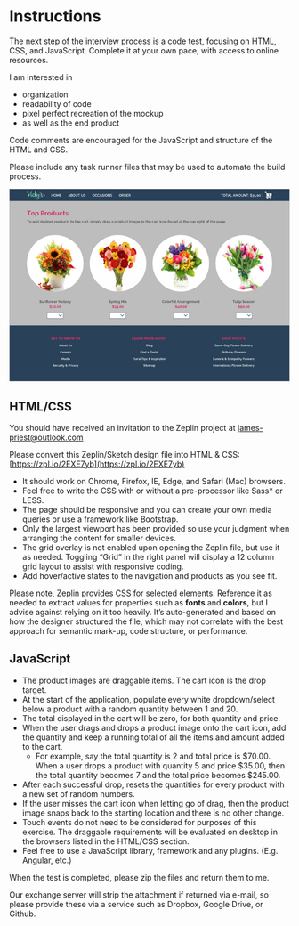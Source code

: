 # Instructions

The next step of the interview process is a code test, focusing on HTML, CSS, and JavaScript. Complete it at your own pace, with access to online resources.

I am interested in

- organization
- readability of code
- pixel perfect recreation of the mockup
- as well as the end product

Code comments are encouraged for the JavaScript and structure of the HTML and CSS.

Please include any task runner files that may be used to automate the build process.

![screenshot](screenshot.jpg)

## HTML/CSS

You should have received an invitation to the Zeplin project at james-priest@outlook.com

Please convert this Zeplin/Sketch design file into HTML & CSS:
[https://zpl.io/2EXE7yb](https://zpl.io/2EXE7yb)

- It should work on Chrome, Firefox, IE, Edge, and Safari (Mac) browsers.
- Feel free to write the CSS with or without a pre-processor like Sass* or LESS.
- The page should be responsive and you can create your own media queries or use a framework like Bootstrap.
- Only the largest viewport has been provided so use your judgment when arranging the content for smaller devices.
- The grid overlay is not enabled upon opening the Zeplin file, but use it as needed. Toggling “Grid” in the right panel will display a 12 column grid layout to assist with responsive coding.
- Add hover/active states to the navigation and products as you see fit.

Please note, Zeplin provides CSS for selected elements. Reference it as needed to extract values for properties such as **fonts** and **colors**, but I advise against relying on it too heavily. It’s auto-generated and based on how the designer structured the file, which may not correlate with the best approach for semantic mark-up, code structure, or performance.

## JavaScript

- The product images are draggable items.  The cart icon is the drop target.
- At the start of the application, populate every white dropdown/select below a product with a random quantity between 1 and 20.
- The total displayed in the cart will be zero, for both quantity and price.
- When the user drags and drops a product image onto the cart icon, add the quantity and keep a running total of all the items and amount added to the cart.
  - For example, say the total quantity is 2 and total price is $70.00. When a user drops a product with quantity 5 and price $35.00, then the total quantity becomes 7 and the total price becomes $245.00.
- After each successful drop, resets the quantities for every product with a new set of random numbers.
- If the user misses the cart icon when letting go of drag, then the product image snaps back to the starting location and there is no other change.
- Touch events do not need to be considered for purposes of this exercise. The draggable requirements will be evaluated on desktop in the browsers listed in the HTML/CSS section.
- Feel free to use a JavaScript library, framework and any plugins.  (E.g. Angular, etc.)

When the test is completed, please zip the files and return them to me.

Our exchange server will strip the attachment if returned via e-mail, so please provide these via a service such as Dropbox, Google Drive, or Github.
